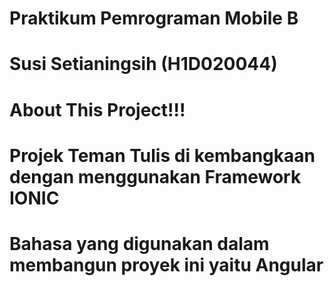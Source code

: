# Praktikum Pemrograman Mobile B
# Susi Setianingsih (H1D020044)


# About This Project!!!
# Projek Teman Tulis di kembangkaan dengan menggunakan Framework IONIC
# Bahasa yang digunakan dalam membangun proyek ini yaitu Angular
